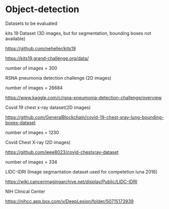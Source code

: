 # Object-detection

Datasets to be evaluated

kits 19 Dataset (3D images, but for segmentation, bounding boxes not available)

https://github.com/neheller/kits19

https://kits19.grand-challenge.org/data/

number of images = 300

RSNA pneumonia detection challenge (2D images)

number of images = 26684

https://www.kaggle.com/c/rsna-pneumonia-detection-challenge/overview

Covid 19 chest x-ray dataset(2D images)

https://github.com/GeneralBlockchain/covid-19-chest-xray-lung-bounding-boxes-dataset

number of images = 1230

Covid Chest X-ray (2D images)

https://github.com/ieee8023/covid-chestxray-dataset

number of images = 334


LIDC-IDRI (Image segmantation dataset used for competetion luna 2016)

https://wiki.cancerimagingarchive.net/display/Public/LIDC-IDRI

NIH Clinical Center

https://nihcc.app.box.com/v/DeepLesion/folder/50715173939
